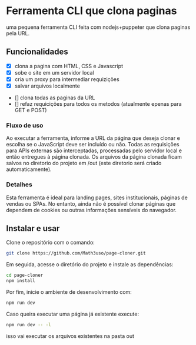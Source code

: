 # Ferramenta CLI que clona paginas

uma pequena ferramenta CLI feita com nodejs+puppeter que clona paginas pela URL.

## Funcionalidades

- [x] clona a pagina com HTML, CSS e Javascript
- [x] sobe o site em um servidor local
- [x] cria um proxy para intermediar requizições
- [x] salvar arquivos localmente
- [] clona todas as paginas da URL
- [] refaz requicições para todos os metodos (atualmente epenas para GET e POST)


### Fluxo de uso
Ao executar a ferramenta, informe a URL da página que deseja clonar e escolha se o JavaScript deve ser incluído ou não. Todas as requisições para APIs externas são interceptadas, processadas pelo servidor local e então entregues à página clonada. Os arquivos da página clonada ficam salvos no diretorio do projeto em /out (este diretorio será criado automaticamente).

### Detalhes
Esta ferramenta é ideal para landing pages, sites institucionais, páginas de vendas ou SPAs. No entanto, ainda não é possível clonar páginas que dependem de cookies ou outras informações sensíveis do navegador.

## Instalar e usar
Clone o repositório com o comando: 
```bash 
git clone https://github.com/Math3uso/page-cloner.git
``` 
Em seguida, acesse o diretório do projeto e instale as dependências:
```bash
cd page-cloner
npm install
```
Por fim, inicie o ambiente de desenvolvimento com:
```bash
npm run dev
```
Caso queira executar uma página já existente execute:
```bash
npm run dev -- -l
```
isso vai executar os arquivos existentes na pasta out
